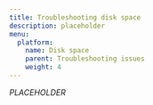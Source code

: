 ```yaml
---
title: Troubleshooting disk space
description: placeholder
menu:
  platform:
    name: Disk space
    parent: Troubleshooting issues
    weight: 4
---
```


_PLACEHOLDER_
